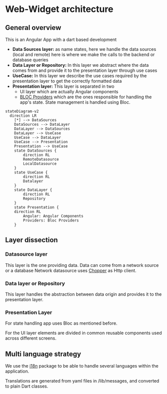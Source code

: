 # Web-Widget architecture

## General overview
This is an Angular App with a dart based development

- **Data Sources layer:** as name states, here we handle the data sources (local and remote) here is where we make the calls to the backend or database queries
- **Data Layer or Repository:** In this layer we abstract where the data comes from and provide it to the presentation layer through use cases
- **UseCase:** In this layer we describe the use cases required by the presentation layer to get the correctly formatted data
- **Presentation layer:** This layer is separated in two
    - UI layer which are actually Angular components
    - [BLOC Providers](https://bloclibrary.dev/#/) which are the ones responsible for handling the app's state. State management is handled using Bloc.

```mermaid
stateDiagram-v2
  direction LR
    [*] --> DataSources
    DataSources --> DataLayer
    DataLayer --> DataSources
    DataLayer --> UseCase 
    UseCase --> DataLayer
    UseCase --> Presentation
    Presentation --> UseCase
    state DataSources {
        direction RL
        RemoteDatasource 
        LocalDatasource
    }
    state UseCase {
        direction RL
        Datalayer
    }
    state DataLayer {
        direction RL
        Repository
    }
    state Presentation {
    direction RL
        Angular: Angular Components
        Providers: Bloc Providers
    }
```

## Layer dissection

### Datasource layer
This layer is the one providing data. Data can come from a network source or a database
Network datasource uses [Chopper](https://hadrien-lejard.gitbook.io/chopper/)  as Http client.

### Data layer or Repository
This layer handles the abstraction between data origin and provides it to the presentation layer.

### Presentation Layer
For state handling app uses Bloc as mentioned before.

For the UI layer elements are divided in common reusable components used across different screens.

## Multi language strategy

We use the [i18n](https://pub.dev/packages/i18n) package to be able to handle several languages within the application.

Translations are generated from yaml files in /lib/messages, and converted to plain Dart classes.
